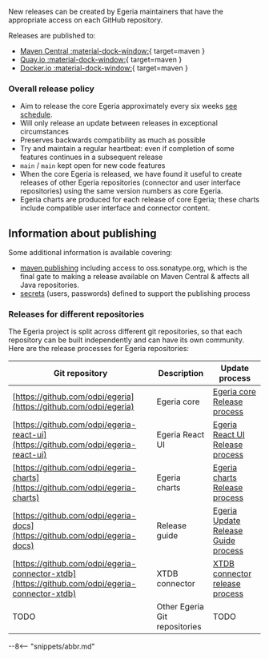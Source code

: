 <!-- SPDX-License-Identifier: CC-BY-4.0 -->
<!-- Copyright Contributors to the Egeria project 2020. -->

New releases can be created by Egeria maintainers that have the appropriate access on each GitHub repository.

Releases are published to:

- [Maven Central :material-dock-window:](https://oss.sonatype.org){ target=maven }
- [Quay.io :material-dock-window:](https://quay.io/odpi){ target=maven }
- [Docker.io :material-dock-window:](https://docker.io/odpi){ target=maven }


### Overall release policy

- Aim to release the core Egeria approximately every six weeks [see schedule](/release-notes/overview#core-egeria-function).
- Will only release an update between releases in exceptional circumstances
- Preserves backwards compatibility as much as possible
- Try and maintain a regular heartbeat: even if completion of some features continues in a subsequent release
- `main` / `main` kept open for new code features
- When the core Egeria is released, we have found it useful to create releases of other Egeria repositories (connector and user interface repositories) using the same version numbers as core Egeria. 
- Egeria charts are produced for each release of core Egeria; these charts include compatible user interface and connector content.    

## Information about publishing

Some additional information is available covering:

- [maven publishing](/guides/contributor/release-process/maven-publish) including access to oss.sonatype.org, which is the final gate to making a release available on Maven Central & affects all Java repositories.
- [secrets](/guides/contributor/release-process/secrets) (users, passwords) defined to support the publishing process

### Releases for different repositories 

The Egeria project is split across different git repositories, so that each repository can be built independently and can have its own community.
Here are the release processes for Egeria repositories:


| Git repository | Description | Update process |
| ----------- | ----------- | -------------- |
| [https://github.com/odpi/egeria](https://github.com/odpi/egeria) | Egeria core | [Egeria core Release process](/guides/contributor/release-process/egeria-core-release)  |
| [https://github.com/odpi/egeria-react-ui](https://github.com/odpi/egeria-react-ui)  | Egeria React UI        | [Egeria React UI Release process](/guides/contributor/release-process/egeria-react-ui-release)| 
| [https://github.com/odpi/egeria-charts](https://github.com/odpi/egeria-charts)  | Egeria charts | [Egeria charts Release process](/guides/contributor/release-process/egeria-charts-release) |
| [https://github.com/odpi/egeria-docs](https://github.com/odpi/egeria-docs)  | Release guide | [Egeria Update Release Guide process](/guides/contributor/release-process/egeria-charts-release) |
| [https://github.com/odpi/egeria-connector-xtdb](https://github.com/odpi/egeria-connector-xtdb)  | XTDB connector | [XTDB connector release process](/guides/contributor/release-process/egeria-connector-xtdb-release) |
| TODO | Other Egeria Git repositories | TODO |




--8<-- "snippets/abbr.md"
